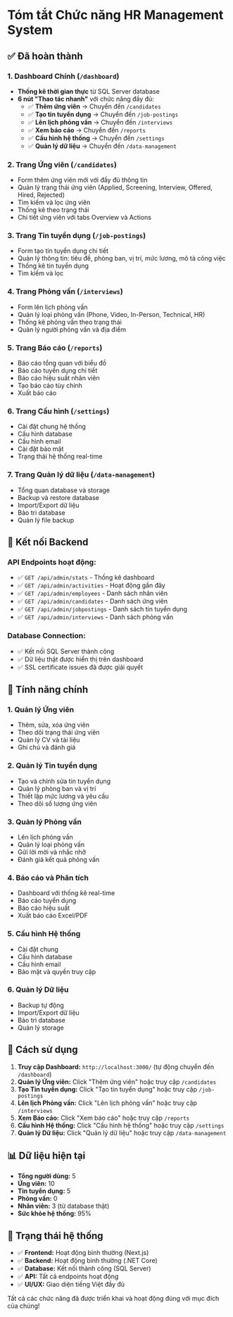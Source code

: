 # Tóm tắt Chức năng HR Management System

## ✅ Đã hoàn thành

### 1. **Dashboard Chính** (`/dashboard`)
- **Thống kê thời gian thực** từ SQL Server database
- **6 nút "Thao tác nhanh"** với chức năng đầy đủ:
  - ✅ **Thêm ứng viên** → Chuyển đến `/candidates`
  - ✅ **Tạo tin tuyển dụng** → Chuyển đến `/job-postings`
  - ✅ **Lên lịch phỏng vấn** → Chuyển đến `/interviews`
  - ✅ **Xem báo cáo** → Chuyển đến `/reports`
  - ✅ **Cấu hình hệ thống** → Chuyển đến `/settings`
  - ✅ **Quản lý dữ liệu** → Chuyển đến `/data-management`

### 2. **Trang Ứng viên** (`/candidates`)
- Form thêm ứng viên mới với đầy đủ thông tin
- Quản lý trạng thái ứng viên (Applied, Screening, Interview, Offered, Hired, Rejected)
- Tìm kiếm và lọc ứng viên
- Thống kê theo trạng thái
- Chi tiết ứng viên với tabs Overview và Actions

### 3. **Trang Tin tuyển dụng** (`/job-postings`)
- Form tạo tin tuyển dụng chi tiết
- Quản lý thông tin: tiêu đề, phòng ban, vị trí, mức lương, mô tả công việc
- Thống kê tin tuyển dụng
- Tìm kiếm và lọc

### 4. **Trang Phỏng vấn** (`/interviews`)
- Form lên lịch phỏng vấn
- Quản lý loại phỏng vấn (Phone, Video, In-Person, Technical, HR)
- Thống kê phỏng vấn theo trạng thái
- Quản lý người phỏng vấn và địa điểm

### 5. **Trang Báo cáo** (`/reports`)
- Báo cáo tổng quan với biểu đồ
- Báo cáo tuyển dụng chi tiết
- Báo cáo hiệu suất nhân viên
- Tạo báo cáo tùy chỉnh
- Xuất báo cáo

### 6. **Trang Cấu hình** (`/settings`)
- Cài đặt chung hệ thống
- Cấu hình database
- Cấu hình email
- Cài đặt bảo mật
- Trạng thái hệ thống real-time

### 7. **Trang Quản lý dữ liệu** (`/data-management`)
- Tổng quan database và storage
- Backup và restore database
- Import/Export dữ liệu
- Bảo trì database
- Quản lý file backup

## 🔧 Kết nối Backend

### **API Endpoints hoạt động:**
- ✅ `GET /api/admin/stats` - Thống kê dashboard
- ✅ `GET /api/admin/activities` - Hoạt động gần đây
- ✅ `GET /api/admin/employees` - Danh sách nhân viên
- ✅ `GET /api/admin/candidates` - Danh sách ứng viên
- ✅ `GET /api/admin/jobpostings` - Danh sách tin tuyển dụng
- ✅ `GET /api/admin/interviews` - Danh sách phỏng vấn

### **Database Connection:**
- ✅ Kết nối SQL Server thành công
- ✅ Dữ liệu thật được hiển thị trên dashboard
- ✅ SSL certificate issues đã được giải quyết

## 🎯 Tính năng chính

### **1. Quản lý Ứng viên**
- Thêm, sửa, xóa ứng viên
- Theo dõi trạng thái ứng viên
- Quản lý CV và tài liệu
- Ghi chú và đánh giá

### **2. Quản lý Tin tuyển dụng**
- Tạo và chỉnh sửa tin tuyển dụng
- Quản lý phòng ban và vị trí
- Thiết lập mức lương và yêu cầu
- Theo dõi số lượng ứng viên

### **3. Quản lý Phỏng vấn**
- Lên lịch phỏng vấn
- Quản lý loại phỏng vấn
- Gửi lời mời và nhắc nhở
- Đánh giá kết quả phỏng vấn

### **4. Báo cáo và Phân tích**
- Dashboard với thống kê real-time
- Báo cáo tuyển dụng
- Báo cáo hiệu suất
- Xuất báo cáo Excel/PDF

### **5. Cấu hình Hệ thống**
- Cài đặt chung
- Cấu hình database
- Cấu hình email
- Bảo mật và quyền truy cập

### **6. Quản lý Dữ liệu**
- Backup tự động
- Import/Export dữ liệu
- Bảo trì database
- Quản lý storage

## 🚀 Cách sử dụng

1. **Truy cập Dashboard:** `http://localhost:3000/` (tự động chuyển đến `/dashboard`)
2. **Quản lý Ứng viên:** Click "Thêm ứng viên" hoặc truy cập `/candidates`
3. **Tạo Tin tuyển dụng:** Click "Tạo tin tuyển dụng" hoặc truy cập `/job-postings`
4. **Lên lịch Phỏng vấn:** Click "Lên lịch phỏng vấn" hoặc truy cập `/interviews`
5. **Xem Báo cáo:** Click "Xem báo cáo" hoặc truy cập `/reports`
6. **Cấu hình Hệ thống:** Click "Cấu hình hệ thống" hoặc truy cập `/settings`
7. **Quản lý Dữ liệu:** Click "Quản lý dữ liệu" hoặc truy cập `/data-management`

## 📊 Dữ liệu hiện tại

- **Tổng người dùng:** 5
- **Ứng viên:** 10
- **Tin tuyển dụng:** 5
- **Phỏng vấn:** 0
- **Nhân viên:** 3 (từ database thật)
- **Sức khỏe hệ thống:** 95%

## 🔄 Trạng thái hệ thống

- ✅ **Frontend:** Hoạt động bình thường (Next.js)
- ✅ **Backend:** Hoạt động bình thường (.NET Core)
- ✅ **Database:** Kết nối thành công (SQL Server)
- ✅ **API:** Tất cả endpoints hoạt động
- ✅ **UI/UX:** Giao diện tiếng Việt đầy đủ

Tất cả các chức năng đã được triển khai và hoạt động đúng với mục đích của chúng!
